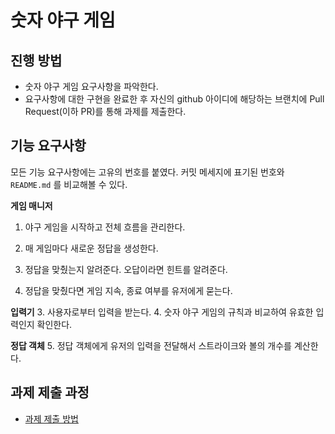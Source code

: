 # 숫자 야구 게임
## 진행 방법
* 숫자 야구 게임 요구사항을 파악한다.
* 요구사항에 대한 구현을 완료한 후 자신의 github 아이디에 해당하는 브랜치에 Pull Request(이하 PR)를 통해 과제를 제출한다.

## 기능 요구사항

모든 기능 요구사항에는 고유의 번호를 붙였다. 커밋 메세지에 표기된 번호와 `README.md` 를 비교해볼 수 있다.

**게임 매니저**
1. 야구 게임을 시작하고 전체 흐름을 관리한다.
2. 매 게임마다 새로운 정답을 생성한다.
   
6. 정답을 맞췄는지 알려준다. 오답이라면 힌트를 알려준다.
7. 정답을 맞췄다면 게임 지속, 종료 여부를 유저에게 묻는다.

**입력기**
3. 사용자로부터 입력을 받는다.
4. 숫자 야구 게임의 규칙과 비교하여 유효한 입력인지 확인한다.

**정답 객체**
5. 정답 객체에게 유저의 입력을 전달해서 스트라이크와 볼의 개수를 계산한다.

## 과제 제출 과정
* [과제 제출 방법](https://github.com/next-step/nextstep-docs/tree/master/precourse)
